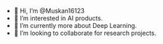- 👋 Hi, I’m @Muskan16123
- 👀 I’m interested in AI products.
- 🌱 I’m currently more about Deep Learning.
- 💞️ I’m looking to collaborate for research projects.

<!---
Muskan16123/Muskan16123 is a ✨ special ✨ repository because its `README.md` (this file) appears on your GitHub profile.
You can click the Preview link to take a look at your changes.
--->
